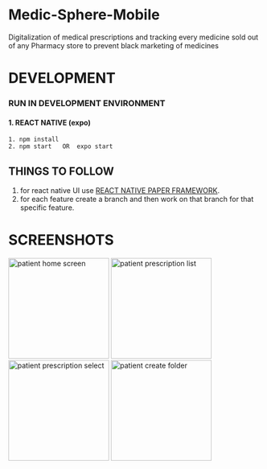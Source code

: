 # Medic-Sphere-Mobile
Digitalization of medical prescriptions and tracking every medicine sold out of any Pharmacy store to prevent black marketing of medicines

# DEVELOPMENT

### RUN IN DEVELOPMENT ENVIRONMENT
#### 1. REACT NATIVE (expo)
    1. npm install
    2. npm start   OR  expo start
## THINGS TO FOLLOW
1. for react native UI use [REACT NATIVE PAPER FRAMEWORK](https://callstack.github.io/react-native-paper/).
2. for each feature create a branch and then work on that branch for that specific feature.   

# SCREENSHOTS

<p float="left">
<img src="https://github.com/kirito22037/Medic-Sphere-Mobile/blob/main/readme_attachment/main.jpg" alt="patient home screen" width="200"/>
<img src="https://github.com/kirito22037/Medic-Sphere-Mobile/blob/main/readme_attachment/list.jpg" alt="patient prescription list" width="200"/>
<img src="https://github.com/kirito22037/Medic-Sphere-Mobile/blob/main/readme_attachment/list_select.jpg" alt="patient prescription select" width="200"/>
<img src="https://github.com/kirito22037/Medic-Sphere-Mobile/blob/main/readme_attachment/create_folder.jpg" alt="patient create folder" width="200"/>  
</p>
